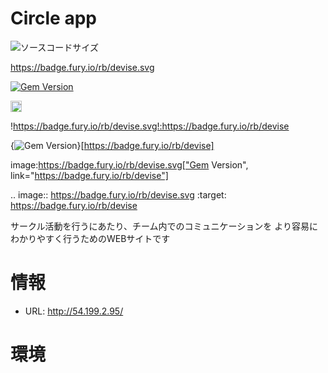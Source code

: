 # Circle app

![ソースコードサイズ](https://img.shields.io/github/languages/code-size/anakin1359/TEST-README)

https://badge.fury.io/rb/devise.svg

[![Gem Version](https://badge.fury.io/rb/devise.svg)](https://badge.fury.io/rb/devise)

<a href="https://badge.fury.io/rb/devise"><img src="https://badge.fury.io/rb/devise.svg" alt="Gem Version" height="18"></a>

!https://badge.fury.io/rb/devise.svg!:https://badge.fury.io/rb/devise

{<img src="https://badge.fury.io/rb/devise.svg" alt="Gem Version" />}[https://badge.fury.io/rb/devise]

image:https://badge.fury.io/rb/devise.svg["Gem Version", link="https://badge.fury.io/rb/devise"]

.. image:: https://badge.fury.io/rb/devise.svg
    :target: https://badge.fury.io/rb/devise

サークル活動を行うにあたり、チーム内でのコミュニケーションを
より容易にわかりやすく行うためのWEBサイトです

# 情報

* URL: http://54.199.2.95/


# 環境
